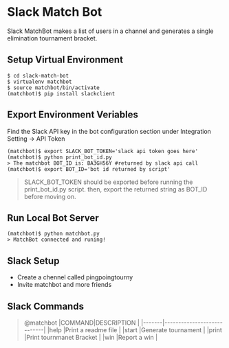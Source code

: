 # Slack Match Bot
Slack MatchBot makes a list of users in a channel and generates a single elimination tournament bracket.

## Setup Virtual Environment
```
$ cd slack-match-bot
$ virtualenv matchbot
$ source matchbot/bin/activate
(matchbot)$ pip install slackclient
```
## Export Environment Veriables
Find the Slack API key in the bot configuration section under Integration Setting -> API Token
```
(matchbot)$ export SLACK_BOT_TOKEN='slack api token goes here'
(matchbot)$ python print_bot_id.py
> The matchbot BOT_ID is: BA3GH56Y #returned by slack api call
(matchbot)$ export BOT_ID='bot id returned by script'
```
> SLACK_BOT_TOKEN should be exported before running the print_bot_id.py script.
> then, export the returned string as BOT_ID before moving on.

## Run Local Bot Server
```
(matchbot)$ python matchbot.py
> MatchBot connected and runing!
```

## Slack Setup
- Create a chennel called pingpoingtourny
- Invite matchbot and more friends

## Slack Commands
> @matchbot <COMMAND> 
|COMMAND|DESCRIPTION                 |
|-------|----------------------------|
|help   |Print a readme file         |
|start  |Generate tournament         |
|print  |Print tournmanet Bracket    |
|win    |Report a win                |

